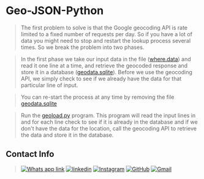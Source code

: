 # Geo-JSON-Python
>The first problem to solve is that the Google geocoding
>API is rate limited to a fixed number of requests per day.
>So if you have a lot of data you might need to stop and
>restart the lookup process several times.  So we break
>the problem into two phases.

>In the first phase we take our input data in the file ([where.data](https://github.com/Jayshil-Patel/Geo-JSON-Python/blob/main/Code/geodata/where.data)) and read it one line at a time, and retrieve the
>geocoded response and store it in a database ([geodata.sqlite](https://github.com/Jayshil-Patel/Geo-JSON-Python/blob/main/Code/geodata/geodata.sqlite)).
>Before we use the geocoding API, we simply check to see if
>we already have the data for that particular line of input.

>You can re-start the process at any time by removing the file
>[geodata.sqlite](https://github.com/Jayshil-Patel/Geo-JSON-Python/blob/main/Code/geodata/geodata.sqlite)

>Run the [geoload.py](https://github.com/Jayshil-Patel/Geo-JSON-Python/blob/main/Code/geodata/geoload.py) program.   This program will read the input
>lines in  and for each line check to see if it is already
>in the database and if we don't have the data for the location,
>call the geocoding API to retrieve the data and store it in the database.

## Contact Info
>[![Whats app link](https://img.shields.io/badge/WhatsApp-25D366?style=for-the-badge&logo=whatsapp&logoColor=white)](https://wa.me/918141487230)
>[![linkedin](https://img.shields.io/badge/LinkedIn-0077B5?style=for-the-badge&logo=linkedin&logoColor=white)](https://www.linkedin.com/in/jayshil-patel-607819171/)
>[![Instagram](https://img.shields.io/badge/Instagram-E4405F?style=for-the-badge&logo=instagram&logoColor=white)](https://instagram.com/justchillll?igshid=csicrdof9bba)
>[![GitHub](https://img.shields.io/badge/GitHub-100000?style=for-the-badge&logo=github&logoColor=white)](https://github.com/Jayshil-Patel)
>[![Gmail](https://img.shields.io/badge/Gmail-D14836?style=for-the-badge&logo=gmail&logoColor=white)](mailto:jayshiljatin@gmail.com)
